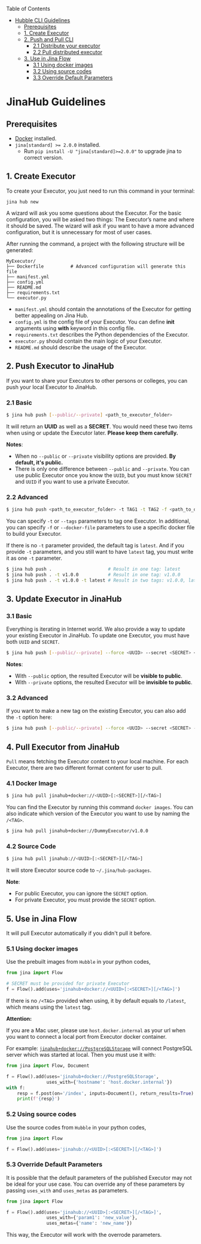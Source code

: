 <!-- START doctoc generated TOC please keep comment here to allow auto update -->
<!-- DON'T EDIT THIS SECTION, INSTEAD RE-RUN doctoc TO UPDATE -->
Table of Contents

- [Hubble CLI Guidelines](#hubble-cli-guidelines)
  - [Prerequisites](#prerequisites)
  - [1. Create Executor](#1-create-executor)
  - [2. Push and Pull CLI](#2-push-and-pull-cli)
    - [2.1 Distribute your executor](#21-distribute-your-executor)
    - [2.2 Pull distributed executor](#22-pull-distributed-executor)
  - [3. Use in Jina Flow](#3-use-in-jina-flow)
    - [3.1 Using docker images](#31-using-docker-images)
    - [3.2 Using source codes](#32-using-source-codes)
    - [3.3 Override Default Parameters](#33-override-default-parameters)

<!-- END doctoc generated TOC please keep comment here to allow auto update -->

# JinaHub Guidelines

## Prerequisites

- [Docker](https://docs.docker.com/get-docker) installed.
- `jina[standard] >= 2.0.0` installed.
    - Run `pip install -U "jina[standard]>=2.0.0"` to upgrade jina to correct version.

## 1. Create Executor

To create your Executor, you just need to run this command in your terminal:

```terminal
jina hub new
```

A wizard will ask you some questions about the Executor. For the basic configuration, you will be asked two things: The Executor’s name and where it should be saved. The wizard will ask if you want to have a more advanced configuration, but it is unnecessary for most of user cases.

After running the command, a project with the following structure will be generated:

```text
MyExecutor/
├── Dockerfile	        # Advanced configuration will generate this file
├── manifest.yml
├── config.yml
├── README.md
├── requirements.txt
└── executor.py
```

- `manifest.yml` should contain the annotations of the Executor for getting better appealing on Jina Hub.
- `config.yml` is the config file of your Executor. You can define **__init__** arguments using **with** keyword in this config file.
- `requirements.txt` describes the Python dependencies of the Executor.
- `executor.py` should contain the main logic of your Executor.
- `README.md` should describe the usage of the Executor.

## 2. Push Executor to JinaHub

If you want to share your Executors to other persons or colleges, you can push your local Executor to JinaHub.

### 2.1 Basic

```bash
$ jina hub push [--public/--private] <path_to_executor_folder>
```

It will return an **UUID** as well as a **SECRET**. You would need these two items when using or update the Executor later. **Please keep them carefully.**

**Notes**:

- When no `--public` or `--private` visibility options are provided. **By default, it's public.**
- There is only one difference between `--public` and `--private`. You can use public Executor once you know the `UUID`, but you must know `SECRET` and `UUID` if you want to use a private Executor.

### 2.2 Advanced

```bash
$ jina hub push <path_to_executor_folder> -t TAG1 -t TAG2 -f <path_to_dockerfile>
```

You can specify `-t` or `--tags` parameters to tag one Executor. In additional, you can specify `-f` or `--docker-file` parameters to use a specific docker file to build your Executor.

If there is no `-t` parameter provided, the default tag is `latest`. And if you provide `-t` parameters, and you still want to have `latest` tag, you must write it as one `-t` parameter.

```bash
$ jina hub push .                     # Result in one tag: latest
$ jina hub push . -t v1.0.0           # Result in one tag: v1.0.0
$ jina hub push . -t v1.0.0 -t latest # Result in two tags: v1.0.0, latest
```

## 3. Update Executor in JinaHub

### 3.1 Basic

Everything is iterating in Internet world. We also provide a way to update your existing Executor in JinaHub. To update one Executor, you must have both `UUID` and `SECRET`.

```bash
$ jina hub push [--public/--private] --force <UUID> --secret <SECRET> <path_to_executor_folder>
```

**Notes**:
- With `--public` option, the resulted Executor will be **visible to public**.
- With `--private` options, the resulted Executor will be **invisible to public**.

### 3.2 Advanced

If you want to make a new tag on the existing Executor, you can also add the `-t` option here:

```bash
$ jina hub push [--public/--private] --force <UUID> --secret <SECRET> -t TAG <path_to_executor_folder>
```

## 4. Pull Executor from JinaHub

`Pull` means fetching the Executor content to your local machine. For each Executor, there are two different format content for user to pull.

### 4.1 Docker Image

```bash
$ jina hub pull jinahub+docker://<UUID>[:<SECRET>][/<TAG>]
```

You can find the Executor by running this command `docker images`. You can also indicate which version of the Executor you want to use by naming the `/<TAG>`.

```bash
$ jina hub pull jinahub+docker://DummyExecutor/v1.0.0
```

### 4.2 Source Code

```bash
$ jina hub pull jinahub://<UUID>[:<SECRET>][/<TAG>]
```

It will store Executor source code to `~/.jina/hub-packages`.

**Note**:

- For public Executor, you can ignore the `SECRET` option.
- For private Executor, you must provide the `SECRET` option.

## 5. Use in Jina Flow

It will pull Executor automatically if you didn't pull it before.

### 5.1 Using docker images

Use the prebuilt images from `Hubble` in your python codes,

```python
from jina import Flow

# SECRET must be provided for private Executor
f = Flow().add(uses='jinahub+docker://<UUID>[:<SECRET>][/<TAG>]')
```

If there is no `/<TAG>` provided when using, it by default equals to `/latest`, which means using the `latest` tag.

**Attention:**

If you are a Mac user, please use `host.docker.internal` as your url when you want to connect a local port from Executor
docker container.

For
example: [`jinahub+docker://PostgreSQLStorage`](https://github.com/jina-ai/executor-indexers/tree/main/jinahub/indexers/storage/PostgreSQLStorage)
will connect PostgreSQL server which was started at local. Then you must use it with:

```python
from jina import Flow, Document

f = Flow().add(uses='jinahub+docker://PostgreSQLStorage', 
               uses_with={'hostname': 'host.docker.internal'})
with f:
    resp = f.post(on='/index', inputs=Document(), return_results=True)
    print(f'{resp}')
```

### 5.2 Using source codes

Use the source codes from `Hubble` in your python codes,

```python
from jina import Flow

f = Flow().add(uses='jinahub://<UUID>[:<SECRET>][/<TAG>]')
```

### 5.3 Override Default Parameters

It is possible that the default parameters of the published Executor may not be ideal for your use case. You can override
any of these parameters by passing `uses_with` and `uses_metas` as parameters.

```python
from jina import Flow

f = Flow().add(uses='jinahub://<UUID>[:<SECRET>][/<TAG>]', 
               uses_with={'param1': 'new_value'},
               uses_metas={'name': 'new_name'})
```

This way, the Executor will work with the overrode parameters.
